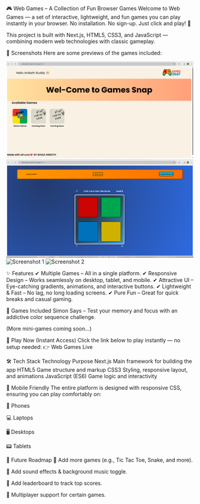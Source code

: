 🎮 Web Games – A Collection of Fun Browser Games
Welcome to Web Games — a set of interactive, lightweight, and fun games you can play instantly in your browser.
No installation. No sign-up. Just click and play! 🚀

This project is built with Next.js, HTML5, CSS3, and JavaScript — combining modern web technologies with classic gameplay.

📸 Screenshots
Here are some previews of the games included:



<img src="public/screenshot/game1.png" alt="Screenshot 1" width="500"/>
<img src="public/screenshot/game2.png" alt="Screenshot 2" width="500"/>
<img src="public/screenshotgame3.png" alt="Screenshot 1" width="500"/>
<img src="public/screenshot/game4.png" alt="Screenshot 2" width="500"/>



✨ Features
✔ Multiple Games – All in a single platform.
✔ Responsive Design – Works seamlessly on desktop, tablet, and mobile.
✔ Attractive UI – Eye-catching gradients, animations, and interactive buttons.
✔ Lightweight & Fast – No lag, no long loading screens.
✔ Pure Fun – Great for quick breaks and casual gaming.

🎯 Games Included
Simon Says – Test your memory and focus with an addictive color sequence challenge.

(More mini-games coming soon...)

🚀 Play Now (Instant Access)
Click the link below to play instantly — no setup needed:
👉 Web Games Live

🛠 Tech Stack
Technology	Purpose
Next.js	Main framework for building the app
HTML5	Game structure and markup
CSS3	Styling, responsive layout, and animations
JavaScript (ES6)	Game logic and interactivity

📱 Mobile Friendly
The entire platform is designed with responsive CSS, ensuring you can play comfortably on:

📱 Phones

💻 Laptops

🖥 Desktops

📟 Tablets

📌 Future Roadmap
🔹 Add more games (e.g., Tic Tac Toe, Snake, and more).

🔹 Add sound effects & background music toggle.

🔹 Add leaderboard to track top scores.

🔹 Multiplayer support for certain games.
